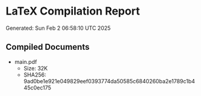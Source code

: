 # LaTeX Compilation Report
Generated: Sun Feb  2 06:58:10 UTC 2025
## Compiled Documents
- main.pdf
  - Size: 32K
  - SHA256: 9ad0be1e921e049829eef0393774da50585c6840260ba2e1789c1b445c0ec175
